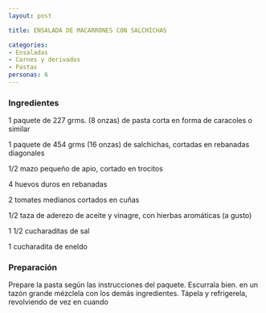 ```yaml
---
layout: post

title: ENSALADA DE MACARRONES CON SALCHICHAS

categories:
- Ensaladas
- Carnes y derivados
- Pastas
personas: 6 
---
```


<h3>Ingredientes</h3>
1 paquete de 227 grms. (8 onzas) de pasta corta en forma de caracoles o similar

1 paquete de 454 grms (16 onzas) de salchichas, cortadas en rebanadas diagonales

1/2 mazo pequeño de apio, cortado en trocitos

4 huevos duros en rebanadas

2 tomates medianos cortados en cuñas

1/2 taza de aderezo de aceite y vinagre, con hierbas aromáticas (a gusto)

1 1/2 cucharaditas de sal

1 cucharadita de eneldo

<h3>Preparación</h3>
Prepare la pasta según las instrucciones del paquete.  Escurrala bien.  en un tazón grande mézclela con los demás ingredientes.  Tápela y refrigerela, revolviendo de vez en cuando